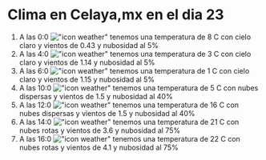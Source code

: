 # Clima en Celaya,mx en el dia 23

1. A las 0:0 !["icon weather"](http://openweathermap.org/img/w/02n.png) tenemos una temperatura de 8 C con cielo claro y  vientos de 0.43 y nubosidad al 5%
1. A las 4:0 !["icon weather"](http://openweathermap.org/img/w/02n.png) tenemos una temperatura de 3 C con cielo claro y  vientos de 1.14 y nubosidad al 5%
1. A las 6:0 !["icon weather"](http://openweathermap.org/img/w/02n.png) tenemos una temperatura de 1 C con cielo claro y  vientos de 1.15 y nubosidad al 5%
1. A las 10:0 !["icon weather"](http://openweathermap.org/img/w/03d.png) tenemos una temperatura de 5 C con nubes dispersas y  vientos de 1.5 y nubosidad al 40%
1. A las 12:0 !["icon weather"](http://openweathermap.org/img/w/03d.png) tenemos una temperatura de 16 C con nubes dispersas y  vientos de 1.5 y nubosidad al 40%
1. A las 14:0 !["icon weather"](http://openweathermap.org/img/w/04d.png) tenemos una temperatura de 21 C con nubes rotas y  vientos de 3.6 y nubosidad al 75%
1. A las 16:0 !["icon weather"](http://openweathermap.org/img/w/04d.png) tenemos una temperatura de 22 C con nubes rotas y  vientos de 4.1 y nubosidad al 75%
